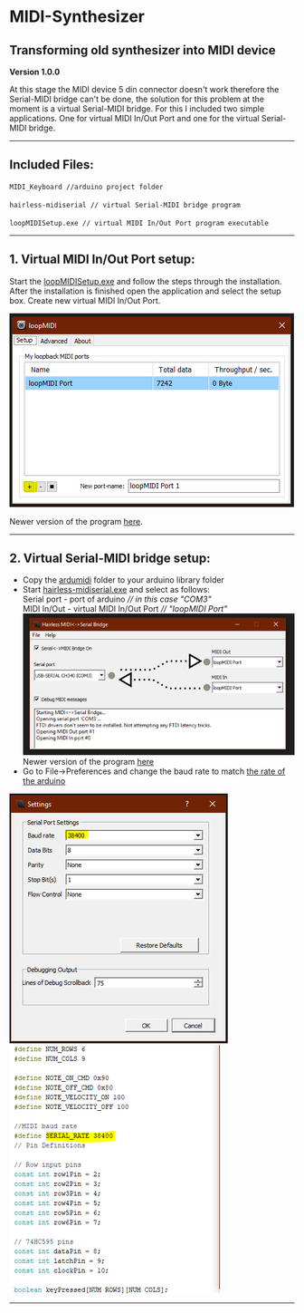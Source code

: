 # MIDI-Synthesizer
Transforming old synthesizer into MIDI device
---
**Version 1.0.0**

At this stage the MIDI device 5 din connector doesn't work therefore the Serial-MIDI bridge can't be done,  the solution for this problem at the moment is a virtual Serial-MIDI bridge. For this I included two simple applications.  One for virtual MIDI In/Out Port and one for the virtual Serial-MIDI bridge.

---
Included Files:
---
```
MIDI_Keyboard //arduino project folder

hairless-midiserial // virtual Serial-MIDI bridge program

loopMIDISetup.exe // virtual MIDI In/Out Port program executable
```

---
**1. Virtual MIDI In/Out Port setup:**
---
Start the [loopMIDISetup.exe](https://github.com/YelIowFox/MIDI-Synthesizer.git) and follow the steps through the installation. After the installation is finished  open the application and select the setup box. Create new virtual MIDI In/Out Port.

![](images/loopMIDI.PNG)

Newer version of the program [here](https://www.tobias-erichsen.de/software/loopmidi.html).

---
**2. Virtual Serial-MIDI bridge setup:**
---
* Copy the [ardumidi](hairless-midiserial) folder to your arduino library folder
* Start [hairless-midiserial.exe](hairless-midiserial) and select as follows:  
Serial port - port of arduino *// in this case "COM3"*  
MIDI In/Out - virtual MIDI In/Out Port *// "loopMIDI Port"*
![](images/Hairless-MIDI_Serial.PNG)  
Newer version of the program [here](http://projectgus.github.io/hairless-midiserial/)
* Go to File->Preferences and change the baud rate to match [the rate of the arduino](MIDI_Keyboard/MIDI_Keyboard.ino)

![](images/BridgeRate.PNG) ![](images/ArduRate.PNG)

---
